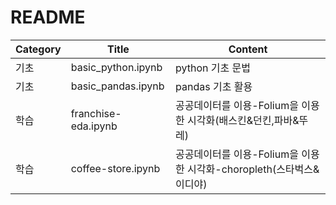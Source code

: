 # README
|**Category**|**Title**|**Content**|
|--------|-----|-------|
|기초|basic_python.ipynb|python 기초 문법|
|기초|basic_pandas.ipynb|pandas 기초 활용|
|학습|franchise-eda.ipynb|공공데이터를 이용-Folium을 이용한 시각화(배스킨&던킨,파바&뚜레)|
|학습|coffee-store.ipynb|공공데이터를 이용-Folium을 이용한 시각화-choropleth(스타벅스&이디야)|

